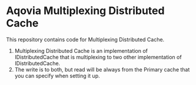 # Aqovia Multiplexing Distributed Cache

This repository contains code for Multiplexing Distributed Cache.

1. Multiplexing Distributed Cache is an implementation of IDistributedCache that is multiplexing to two other implementation of IDistributedCache.
2. The write is to both, but read will be always from the Primary cache that you can specify when setting it up.
